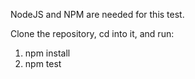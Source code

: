 NodeJS and NPM are needed for this test.

Clone the repository, cd into it, and run:
1. npm install
2. npm test
